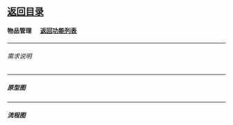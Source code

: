 ## [返回目录](../../readme.md)  
#### 物品管理 &nbsp;&nbsp;&nbsp;&nbsp; [返回功能列表](../5_Function.md)
---
###### 需求说明

---
##### 原型图

---
##### 流程图